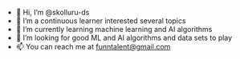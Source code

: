 - 👋 Hi, I’m @skolluru-ds
- 👀 I’m a continuous learner interested several topics
- 🌱 I’m currently learning machine learning and AI algorithms
- 💞️ I’m looking for good ML and AI algorithms and data sets to play
- 📫 You can reach me at funntalent@gmail.com

<!---
skolluru-ds/skolluru-ds is a ✨ special ✨ repository because its `README.md` (this file) appears on your GitHub profile.
You can click the Preview link to take a look at your changes.
--->
